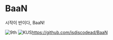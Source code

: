 # BaaN
시작이 반이다, BaaN! 

![9th](https://likelion-badge.herokuapp.com/api/likelion_shield_badge?generation=9)
![KUS](https://likelion-badge.herokuapp.com/api/likelion_university_badge/v1?university=KUS)https://github.com/isdiscodead/BaaN

